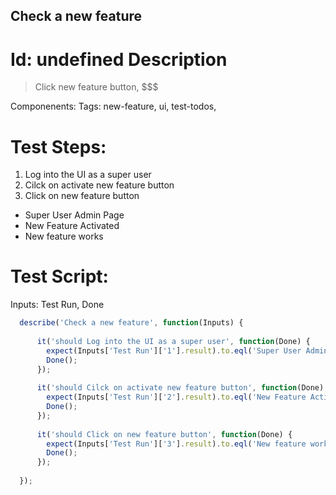 Check a new feature
-----------

Id: undefined
Description
=============
> Click new feature button, $$$

Componenents:
Tags: new-feature, ui, test-todos, 

Test Steps:
=============
1. Log into the UI as a super user
2. Cilck on activate new feature button
3. Click on new feature button
 * Super User Admin Page
 * New Feature Activated
 * New feature works


Test Script:
=============

Inputs: Test Run, Done

```javascript
  describe('Check a new feature', function(Inputs) {
    
      it('should Log into the UI as a super user', function(Done) {
        expect(Inputs['Test Run']['1'].result).to.eql('Super User Admin Page');
        Done();
      });
    
      it('should Cilck on activate new feature button', function(Done) {
        expect(Inputs['Test Run']['2'].result).to.eql('New Feature Activated');
        Done();
      });
    
      it('should Click on new feature button', function(Done) {
        expect(Inputs['Test Run']['3'].result).to.eql('New feature works');
        Done();
      });
    
  });
```
